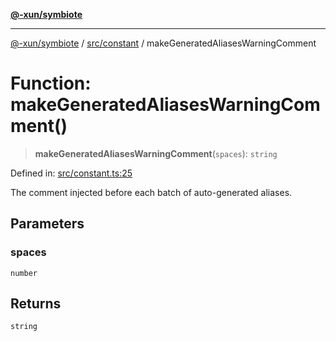 [**@-xun/symbiote**](../../../README.md)

***

[@-xun/symbiote](../../../README.md) / [src/constant](../README.md) / makeGeneratedAliasesWarningComment

# Function: makeGeneratedAliasesWarningComment()

> **makeGeneratedAliasesWarningComment**(`spaces`): `string`

Defined in: [src/constant.ts:25](https://github.com/Xunnamius/symbiote/blob/b9e599602cbc0f1d65b094b7a5e8739743f64fd2/src/constant.ts#L25)

The comment injected before each batch of auto-generated aliases.

## Parameters

### spaces

`number`

## Returns

`string`
